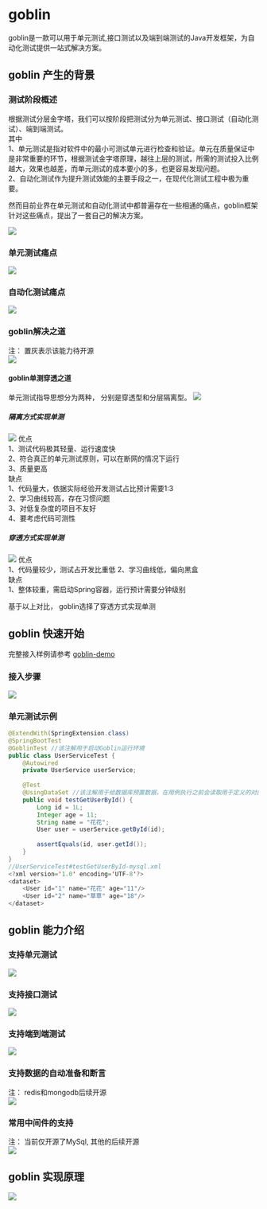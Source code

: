 # goblin
goblin是一款可以用于单元测试,接口测试以及端到端测试的Java开发框架，为自动化测试提供一站式解决方案。<br>

## goblin 产生的背景
### 测试阶段概述
根据测试分层金字塔，我们可以按阶段把测试分为单元测试、接口测试（自动化测试）、端到端测试。<br>
其中<br>
1、单元测试是指对软件中的最小可测试单元进行检查和验证。单元在质量保证中是非常重要的环节，根据测试金字塔原理，越往上层的测试，所需的测试投入比例越大，效果也越差，而单元测试的成本要小的多，也更容易发现问题。<br>
2、自动化测试作为提升测试效能的主要手段之一，在现代化测试工程中极为重要。<br>

然而目前业界在单元测试和自动化测试中都普遍存在一些相通的痛点，goblin框架针对这些痛点，提出了一套自己的解决方案。<br>

![](https://github.com/oitstack/goblin_material/blob/main/Layered-test.png)

### 单元测试痛点
![](https://github.com/oitstack/goblin_material/blob/main/unit-test-bad.png)
### 自动化测试痛点
![](https://github.com/oitstack/goblin_material/blob/main/auto-test-bad.png)
### goblin解决之道
注： 置灰表示该能力待开源<br>
![](https://github.com/oitstack/goblin_material/blob/main/tao-of-goblin.png)

#### goblin单测穿透之道
单元测试指导思想分为两种， 分别是穿透型和分层隔离型。
![](https://github.com/oitstack/goblin_material/blob/main/unit-test-guidelines.png)
##### 隔离方式实现单测
![](https://github.com/oitstack/goblin_material/blob/main/isolation-method.png)
优点<br>
1、测试代码极其轻量、运行速度快<br>
2、符合真正的单元测试原则，可以在断网的情况下运行<br>
3、质量更高<br>
缺点<br>
1、代码量大，依据实际经验开发测试占比预计需要1:3<br>
2、学习曲线较高，存在习惯问题<br>
3、对低复杂度的项目不友好<br>
4、要考虑代码可测性<br>


##### 穿透方式实现单测
![](https://github.com/oitstack/goblin_material/blob/main/Penetration.png)
优点<br>
1、代码量较少，测试占开发比重低
2、学习曲线低，偏向黑盒<br>
缺点<br>
1、整体较重，需启动Spring容器，运行预计需要分钟级别<br>

基于以上对比， goblin选择了穿透方式实现单测<br>

## goblin 快速开始
完整接入样例请参考 [goblin-demo](https://github.com/oitstack/goblin-demo)
### 接入步骤
![](https://github.com/oitstack/goblin_material/blob/main/Access-steps.png)
### 单元测试示例
```Java
@ExtendWith(SpringExtension.class)
@SpringBootTest
@GoblinTest //该注解用于启动Goblin运行环境
public class UserServiceTest {
    @Autowired
    private UserService userService;
 
    @Test
    @UsingDataSet //该注解用于给数据库预置数据，在用例执行之前会读取用于定义的对应用例的数据并插入到数据库.
    public void testGetUserById() {
        Long id = 1L;
        Integer age = 11;
        String name = "花花";
        User user = userService.getById(id);
 
        assertEquals(id, user.getId());
    }
}
//UserServiceTest#testGetUserById-mysql.xml
<?xml version='1.0' encoding='UTF-8'?>
<dataset>
    <User id="1" name="花花" age="11"/>
    <User id="2" name="草草" age="18"/>
</dataset>
```


## goblin 能力介绍
### 支持单元测试
![](https://github.com/oitstack/goblin_material/blob/main/unit-test.png)

### 支持接口测试
![](https://github.com/oitstack/goblin_material/blob/main/interface-test.png)

### 支持端到端测试
![](https://github.com/oitstack/goblin_material/blob/main/point-to-point-test.png)

### 支持数据的自动准备和断言
注： redis和mongodb后续开源<br>
![](https://github.com/oitstack/goblin_material/blob/main/data-prepare-assert.png)

### 常用中间件的支持
注： 当前仅开源了MySql, 其他的后续开源<br>
![](https://github.com/oitstack/goblin_material/blob/main/supported-middleware.png)


## goblin 实现原理
![](https://github.com/oitstack/goblin_material/blob/main/test-case-lifecycle.png)
